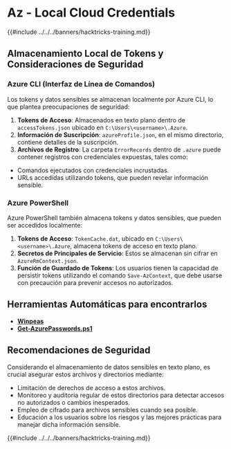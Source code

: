 # Az - Local Cloud Credentials

{{#include ../../../banners/hacktricks-training.md}}

## Almacenamiento Local de Tokens y Consideraciones de Seguridad

### Azure CLI (Interfaz de Línea de Comandos)

Los tokens y datos sensibles se almacenan localmente por Azure CLI, lo que plantea preocupaciones de seguridad:

1. **Tokens de Acceso**: Almacenados en texto plano dentro de `accessTokens.json` ubicado en `C:\Users\<username>\.Azure`.
2. **Información de Suscripción**: `azureProfile.json`, en el mismo directorio, contiene detalles de la suscripción.
3. **Archivos de Registro**: La carpeta `ErrorRecords` dentro de `.azure` puede contener registros con credenciales expuestas, tales como:
- Comandos ejecutados con credenciales incrustadas.
- URLs accedidas utilizando tokens, que pueden revelar información sensible.

### Azure PowerShell

Azure PowerShell también almacena tokens y datos sensibles, que pueden ser accedidos localmente:

1. **Tokens de Acceso**: `TokenCache.dat`, ubicado en `C:\Users\<username>\.Azure`, almacena tokens de acceso en texto plano.
2. **Secretos de Principales de Servicio**: Estos se almacenan sin cifrar en `AzureRmContext.json`.
3. **Función de Guardado de Tokens**: Los usuarios tienen la capacidad de persistir tokens utilizando el comando `Save-AzContext`, que debe usarse con precaución para prevenir accesos no autorizados.

## Herramientas Automáticas para encontrarlos

- [**Winpeas**](https://github.com/carlospolop/PEASS-ng/tree/master/winPEAS/winPEASexe)
- [**Get-AzurePasswords.ps1**](https://github.com/NetSPI/MicroBurst/blob/master/AzureRM/Get-AzurePasswords.ps1)

## Recomendaciones de Seguridad

Considerando el almacenamiento de datos sensibles en texto plano, es crucial asegurar estos archivos y directorios mediante:

- Limitación de derechos de acceso a estos archivos.
- Monitoreo y auditoría regular de estos directorios para detectar accesos no autorizados o cambios inesperados.
- Empleo de cifrado para archivos sensibles cuando sea posible.
- Educación a los usuarios sobre los riesgos y las mejores prácticas para manejar dicha información sensible.

{{#include ../../../banners/hacktricks-training.md}}
